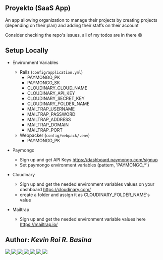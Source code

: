 ## Proyekto (SaaS App)

An app allowing organization to manage their projects by creating projects (depending on their plan) and adding their staffs on their account 

Consider checking the repo's issues, all of my todos are in there :smile:

## Setup Locally

* Environment Variables
  * Rails (```config/application.yml```)
    * PAYMONGO_PK
    * PAYMONGO_SK
    * CLOUDINARY_CLOUD_NAME
    * CLOUDINARY_API_KEY
    * CLOUDINARY_SECRET_KEY
    * CLOUDINARY_FOLDER_NAME
    * MAILTRAP_USERNAME
    * MAILTRAP_PASSWORD
    * MAILTRAP_ADDRESS
    * MAILTRAP_DOMAIN
    * MAILTRAP_PORT
  * Webpacker (```config/webpack/.env```)
    * PAYMONGO_PK

* Paymongo
  * Sign up and get API Keys https://dashboard.paymongo.com/signup
  * Set paymongo environment variables (pattern, 'PAYMONGO_*')

* Cloudinary
  * Sign up and get the needed environment variables values on your dashboard https://cloudinary.com/
  * create a folder and assign it as CLOUDINARY_FOLDER_NAME's value

* Mailtrap
  * Sign up and get the needed environment variable values here  https://mailtrap.io/

## Author: <i>Kevin Roi R. Basina</i>
<a href="https://github.com/rookiemonkey">
	<img src="https://img.shields.io/badge/GitHub-100000?style=for-the-badge&logo=github&logoColor=white" />
</a>
<a href="https://ph.linkedin.com/in/kevin-roi-rigor-basina-668136185">
	<img src="https://img.shields.io/badge/LinkedIn-0077B5?style=for-the-badge&logo=linkedin&logoColor=white">
</a>
<a href="https://www.facebook.com/kevinroibasina">
	<img src="https://img.shields.io/badge/Facebook-1877F2?style=for-the-badge&logo=facebook&logoColor=white" />
<a>
<a href="https://www.instagram.com/timemachineni_roi/">
	<img src="https://img.shields.io/badge/Instagram-E4405F?style=for-the-badge&logo=instagram&logoColor=white">
</a>
<a href="https://twitter.com/tymmchineni_roi">
	<img src="https://img.shields.io/badge/Twitter-1DA1F2?style=for-the-badge&logo=twitter&logoColor=white">
</a>
<a href="mailto: kevinroirigorbasina@protonmail.com">
	<img src="https://img.shields.io/badge/ProtonMail-8B89CC?style=for-the-badge&logo=protonmail&logoColor=white">
</a>
<a href="mailto: kevinroirigorbasina@gmail.com">
	<img src="https://img.shields.io/badge/Gmail-D14836?style=for-the-badge&logo=gmail&logoColor=white">
</a>